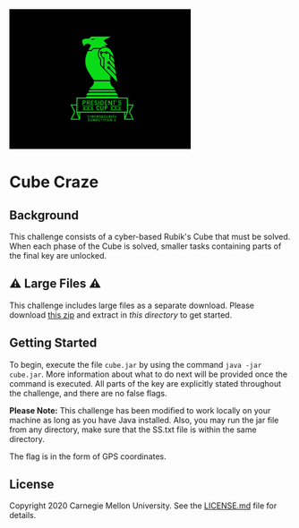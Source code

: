 <img src="../../logo.png" height="250px">

# Cube Craze

## Background
This challenge consists of a cyber-based Rubik's Cube that must be solved. When each phase of the Cube is solved, smaller tasks containing parts of the final key are unlocked.

## ⚠️ Large Files ⚠️
This challenge includes large files as a separate download. Please download
[this zip](https://cisaprescup.blob.core.usgovcloudapi.net/prescup19/team-round3-03-largefiles.zip)
and extract in _this directory_ to get started.

## Getting Started

To begin, execute the file `cube.jar` by using the command `java -jar cube.jar`. More information about what to do next will be provided once the command is executed. All parts of the key are explicitly stated throughout the challenge, and there are no false flags.

**Please Note:** This challenge has been modified to work locally on your machine as long as you have Java installed. Also, you may run the jar file from any directory, make sure that the SS.txt file is within the same directory.

The flag is in the form of GPS coordinates.

## License
Copyright 2020 Carnegie Mellon University. See the [LICENSE.md](../../LICENSE.md) file for details.